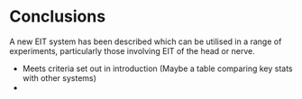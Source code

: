 # Conclusions

A new EIT system has been described which can be utilised in a range of experiments, particularly those involving EIT of the head or nerve.
- Meets criteria set out in introduction (Maybe a table comparing key stats with other systems)
- 